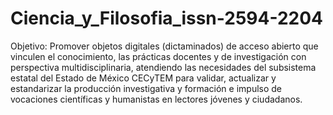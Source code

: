 # Ciencia_y_Filosofia_issn-2594-2204
Objetivo: Promover objetos digitales (dictaminados) de acceso abierto que vinculen el conocimiento, las prácticas docentes y de investigación con perspectiva multidisciplinaria, atendiendo las necesidades del subsistema estatal del Estado de México CECyTEM para validar, actualizar y estandarizar la producción investigativa y formación e impulso de vocaciones científicas y humanistas  en lectores jóvenes y ciudadanos. 
